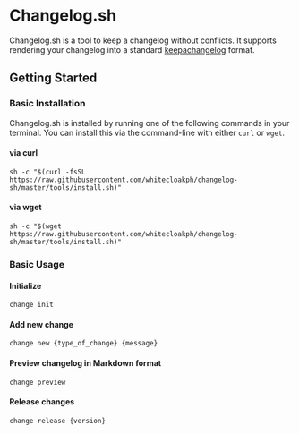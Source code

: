 # Changelog.sh

Changelog.sh is a tool to keep a changelog without conflicts. It supports rendering your changelog into a standard [keepachangelog](https://keepachangelog.com) format.

## Getting Started

### Basic Installation

Changelog.sh is installed by running one of the following commands in your terminal. You can install this via the command-line with either `curl` or `wget`.

#### via curl

```shell
sh -c "$(curl -fsSL https://raw.githubusercontent.com/whitecloakph/changelog-sh/master/tools/install.sh)"
```

#### via wget

```shell
sh -c "$(wget https://raw.githubusercontent.com/whitecloakph/changelog-sh/master/tools/install.sh)"
```


### Basic Usage

#### Initialize

```shell
change init
```

#### Add new change

```shell
change new {type_of_change} {message}
```

#### Preview changelog in Markdown format

```shell
change preview
```

#### Release changes

```shell
change release {version}
```
